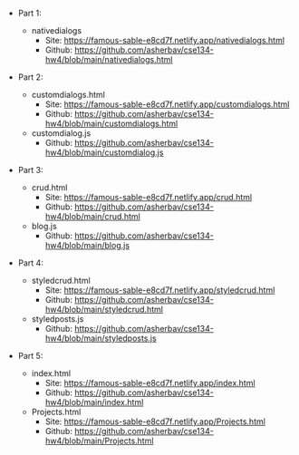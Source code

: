 - Part 1: 
  - nativedialogs 
    - Site: https://famous-sable-e8cd7f.netlify.app/nativedialogs.html
    - Github: https://github.com/asherbav/cse134-hw4/blob/main/nativedialogs.html
- Part 2: 
  - customdialogs.html
    - Site: https://famous-sable-e8cd7f.netlify.app/customdialogs.html
    - Github: https://github.com/asherbav/cse134-hw4/blob/main/customdialogs.html
  - customdialog.js
    - Github: https://github.com/asherbav/cse134-hw4/blob/main/customdialog.js
- Part 3: 
  - crud.html
    - Site: https://famous-sable-e8cd7f.netlify.app/crud.html
    - Github: https://github.com/asherbav/cse134-hw4/blob/main/crud.html
  - blog.js
    - Github: https://github.com/asherbav/cse134-hw4/blob/main/blog.js
  
- Part 4: 
  - styledcrud.html
    - Site: https://famous-sable-e8cd7f.netlify.app/styledcrud.html
    - Github: https://github.com/asherbav/cse134-hw4/blob/main/styledcrud.html
  - styledposts.js
    - Github: https://github.com/asherbav/cse134-hw4/blob/main/styledposts.js
- Part 5: 
  - index.html
    - Site: https://famous-sable-e8cd7f.netlify.app/index.html
    - Github: https://github.com/asherbav/cse134-hw4/blob/main/index.html
  - Projects.html
    - Site: https://famous-sable-e8cd7f.netlify.app/Projects.html
    - Github: https://github.com/asherbav/cse134-hw4/blob/main/Projects.html

